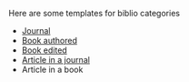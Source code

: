 Here are some templates for biblio categories

- [Journal](https://github.com/jcowey/biblio/blob/main/journal.md)
- [Book authored](https://github.com/jcowey/biblio/blob/main/book_authored.md)
- [Book edited](https://github.com/jcowey/biblio/blob/main/book_edited.md)
- [Article in a journal](https://github.com/jcowey/biblio/blob/main/article_journal.md)
- Article in a book
